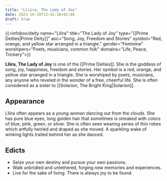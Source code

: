 ```yaml
---
title: "Lliira, The Lady of Joy"
date: 2023-10-20T13:41:18+02:00
draft: true
---
```


{{<infobox/deity name="Lliira"
title="The Lady of Joy"
type="[[Prime Deities|Prime Deity]]"
aoc="Song, Joy, Freedom and Stories"
symbol="Red, orange, and yellow star arranged in a triangle."
gender="Feminine"
worshipers="Poets, musicians, common folk"
domains="Life, Peace, Trickery">}}

**Lliira, The Lady of Joy** is one of the [[Prime Deities]]. She is the goddess of song, joy, happiness, freedom and stories. Her symbol is a red, orange, and yellow star arranged in a triangle. She is worshiped by poets, musicians, any anyone who reveled in the wonder of a free, cheerful life. She is often considered as a sister to [[Solarion, The Bright King|Solarion]].

## Appearance
Lliira often appears as a young woman dancing out from the clouds. She has pure blue eyes, long golden hair that sometimes is streaked with colors of blue, pink, green, or silver. She is often seen wearing series of thin robes which artfully twirled and draped as she moved. A sparkling wake of winking lights trailed behind her as she danced.

## Edicts
- Seize your own destiny and pursue your own passions.
- Walk unbridled and untethered, forging new memories and experiences.
- Live for the sake of living. There is always joy to be found.